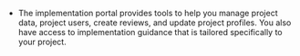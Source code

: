 - The implementation portal provides tools to help you manage project data, project users, create reviews, and update project profiles. You also have access to implementation guidance that is tailored specifically to your project.